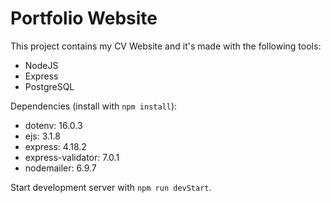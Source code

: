 # Portfolio Website

This project contains my CV Website and it's made with the following tools:
- NodeJS
- Express
- PostgreSQL

Dependencies (install with `npm install`):
- dotenv: 16.0.3
- ejs: 3.1.8
- express: 4.18.2
- express-validator: 7.0.1
- nodemailer: 6.9.7

Start development server with `npm run devStart`.
